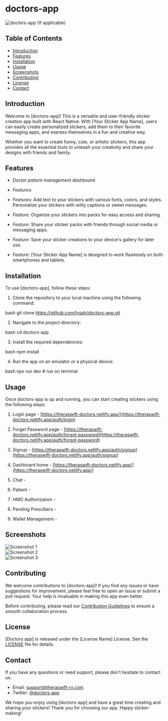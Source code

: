 # doctors-app

![doctors-app](link-to-your-logo.png) (If applicable)

## Table of Contents

- [Introduction](#introduction)
- [Features](#features)
- [Installation](#installation)
- [Usage](#usage)
- [Screenshots](#screenshots)
- [Contributing](#contributing)
- [License](#license)
- [Contact](#contact)

## Introduction

Welcome to [doctors-app]! This is a versatile and user-friendly sticker creation app built with React Native. With [Your Sticker App Name], users can easily create personalized stickers, add them to their favorite messaging apps, and express themselves in a fun and creative way.

Whether you want to create funny, cute, or artistic stickers, this app provides all the essential tools to unleash your creativity and share your designs with friends and family.

## Features

- *Doctor patient management dashboard*

- *Features*: 

- *Features*: Add text to your stickers with various fonts, colors, and styles. Personalize your stickers with witty captions or sweet messages.

- *Feature*: Organize your stickers into packs for easy access and sharing.

- *Feature*: Share your sticker packs with friends through social media or messaging apps.

- *Feature*: Save your sticker creations to your device's gallery for later use.

- *Feature*: [Your Sticker App Name] is designed to work flawlessly on both smartphones and tablets.

## Installation

To use [doctors-app], follow these steps:

1. Clone the repository to your local machine using the following command:

bash
git clone https://github.com/Iysah/doctors-app.git


2. Navigate to the project directory:

bash
cd doctors-app


3. Install the required dependencies:

bash
npm install


4. Run the app on an emulator or a physical device:

bash
npx run dev  # run on terminal


## Usage

Once doctors-app is up and running, you can start creating stickers using the following steps:

1. Login page - [https://theraswift-doctors.netlify.app/](https://theraswift-doctors.netlify.app/auth/login)
   
2. Forget Password page - [https://theraswift-doctors.netlify.app/auth/forgot-password](https://theraswift-doctors.netlify.app/auth/forgot-password)

3. Signup - [https://theraswift-doctors.netlify.app/auth/signup](https://theraswift-doctors.netlify.app/auth/signup)

4. Dashboard home - [https://theraswift-doctors.netlify.app/](https://theraswift-doctors.netlify.app/)

5. Chat - 

6. Patient - 

7. HMO Authorization -
   
8.  Pending Prescibers -

9.  Wallet Management - 

## Screenshots

![Screenshot 1](screenshot1.png)  
![Screenshot 2](screenshot2.png)  
![Screenshot 3](screenshot3.png)  

## Contributing

We welcome contributions to [doctors-app]! If you find any issues or have suggestions for improvement, please feel free to open an issue or submit a pull request. Your help is invaluable in making this app even better.

Before contributing, please read our [Contribution Guidelines](CONTRIBUTING.md) to ensure a smooth collaboration process.

## License

[Doctors app] is released under the [License Name] License. See the [LICENSE](LICENSE) file for details.

## Contact

If you have any questions or need support, please don't hesitate to contact us:

- Email: support@theraswift-rx.com
- Twitter: [@doctors-app](https://twitter.com/theraswift)

We hope you enjoy using [doctors-app] and have a great time creating and sharing your stickers! Thank you for choosing our app. Happy sticker-making!
